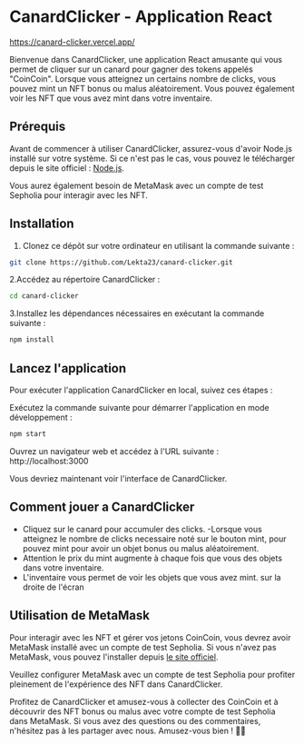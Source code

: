# CanardClicker - Application React

https://canard-clicker.vercel.app/

Bienvenue dans CanardClicker, une application React amusante qui vous permet de cliquer sur un canard pour gagner des tokens appelés "CoinCoin". Lorsque vous atteignez un certains nombre de clicks, vous pouvez mint un NFT bonus ou malus aléatoirement. Vous pouvez également voir les NFT que vous avez mint dans votre inventaire.

## Prérequis

Avant de commencer à utiliser CanardClicker, assurez-vous d'avoir Node.js installé sur votre système. Si ce n'est pas le cas, vous pouvez le télécharger depuis le site officiel : [Node.js](https://nodejs.org/).

Vous aurez également besoin de MetaMask avec un compte de test Sepholia pour interagir avec les NFT.

## Installation

1. Clonez ce dépôt sur votre ordinateur en utilisant la commande suivante :

```bash
git clone https://github.com/Lekta23/canard-clicker.git
```

2.Accédez au répertoire CanardClicker :

```bash
cd canard-clicker
```

3.Installez les dépendances nécessaires en exécutant la commande suivante :

```bash
npm install
```

## Lancez l'application

Pour exécuter l'application CanardClicker en local, suivez ces étapes :

Exécutez la commande suivante pour démarrer l'application en mode développement :

```bash
npm start
```

Ouvrez un navigateur web et accédez à l'URL suivante : http://localhost:3000

Vous devriez maintenant voir l'interface de CanardClicker.


## Comment jouer a CanardClicker

- Cliquez sur le canard pour accumuler des clicks.
-Lorsque vous atteignez le nombre de clicks necessaire noté sur le bouton mint, pour pouvez mint pour avoir un objet bonus ou malus aléatoirement.
- Attention le prix du mint augmente à chaque fois que vous des objets dans votre inventaire.
- L'inventaire vous permet de voir les objets que vous avez mint. sur la droite de l'écran

## Utilisation de MetaMask
Pour interagir avec les NFT et gérer vos jetons CoinCoin, vous devrez avoir MetaMask installé avec un compte de test Sepholia. Si vous n'avez pas MetaMask, vous pouvez l'installer depuis 
[le site officiel](https://metamask.io/).

Veuillez configurer MetaMask avec un compte de test Sepholia pour profiter pleinement de l'expérience des NFT dans CanardClicker.



Profitez de CanardClicker et amusez-vous à collecter des CoinCoin et à découvrir des NFT bonus ou malus avec votre compte de test Sepholia dans MetaMask. Si vous avez des questions ou des commentaires, n'hésitez pas à les partager avec nous. Amusez-vous bien ! 🦆🚀